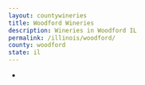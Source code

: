 ```yaml
---
layout: countywineries
title: Woodford Wineries
description: Wineries in Woodford IL
permalink: /illinois/woodford/
county: woodford
state: il
---
```

-
